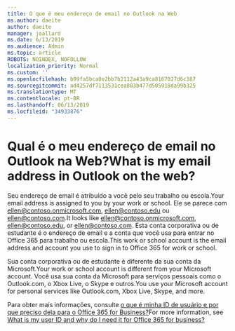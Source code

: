 ```yaml
---
title: O que é meu endereço de email no Outlook na Web
ms.author: daeite
author: daeite
manager: joallard
ms.date: 6/13/2019
ms.audience: Admin
ms.topic: article
ROBOTS: NOINDEX, NOFOLLOW
localization_priority: Normal
ms.custom: ''
ms.openlocfilehash: b99fa5bca0e2bb7b2112a43a9ca8167027d6c387
ms.sourcegitcommit: ad4257df7113531cea883b477d505918da99b325
ms.translationtype: MT
ms.contentlocale: pt-BR
ms.lasthandoff: 06/13/2019
ms.locfileid: "34933876"
---
```

# <a name="what-is-my-email-address-in-outlook-on-the-web"></a><span data-ttu-id="b51ff-102">Qual é o meu endereço de email no Outlook na Web?</span><span class="sxs-lookup"><span data-stu-id="b51ff-102">What is my email address in Outlook on the web?</span></span>

<span data-ttu-id="b51ff-103">Seu endereço de email é atribuído a você pelo seu trabalho ou escola.</span><span class="sxs-lookup"><span data-stu-id="b51ff-103">Your email address is assigned to you by your work or school.</span></span> <span data-ttu-id="b51ff-104">Ele se parece com ellen@contoso.onmicrosoft.com, ellen@contoso.edu ou ellen@contoso.com.</span><span class="sxs-lookup"><span data-stu-id="b51ff-104">It looks like ellen@contoso.onmicrosoft.com, ellen@contoso.edu, or ellen@contoso.com.</span></span> <span data-ttu-id="b51ff-105">Esta conta corporativa ou de estudante é o endereço de email e a conta que você usa para entrar no Office 365 para trabalho ou escola.</span><span class="sxs-lookup"><span data-stu-id="b51ff-105">This work or school account is the email address and account you use to sign in to Office 365 for work or school.</span></span>

<span data-ttu-id="b51ff-106">Sua conta corporativa ou de estudante é diferente da sua conta da Microsoft.</span><span class="sxs-lookup"><span data-stu-id="b51ff-106">Your work or school account is different from your Microsoft account.</span></span> <span data-ttu-id="b51ff-107">Você usa sua conta da Microsoft para serviços pessoais como o Outlook.com, o Xbox Live, o Skype e outros.</span><span class="sxs-lookup"><span data-stu-id="b51ff-107">You use your Microsoft account for personal services like Outlook.com, Xbox Live, Skype, and more.</span></span>

<span data-ttu-id="b51ff-108">Para obter mais informações, consulte [o que é minha ID de usuário e por que preciso dela para o Office 365 for Business?](https://support.office.com/article/37da662b-5da6-4b56-a091-2731b2ecc8b4)</span><span class="sxs-lookup"><span data-stu-id="b51ff-108">For more information, see [What is my user ID and why do I need it for Office 365 for business?](https://support.office.com/article/37da662b-5da6-4b56-a091-2731b2ecc8b4)</span></span>